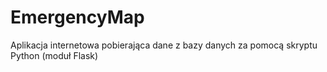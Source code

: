 # EmergencyMap
Aplikacja internetowa pobierająca dane z bazy danych za pomocą skryptu Python (moduł Flask) 

